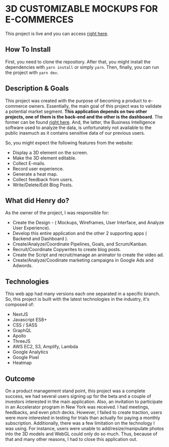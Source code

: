 # 3D CUSTOMIZABLE MOCKUPS FOR E-COMMERCES

This project is live and you can access [right here](https://fadonitech.com/).

## How To Install

First, you need to clone the repository. After that, you might install the dependencies with `yarn install` or simply `yarn`. Then, finally, you can run the project with `yarn dev`.

## Description & Goals

This project was created with the purpose of becoming a product to e-commerce owners. Essentially, the main goal of this project was to
validate a potential market segment. **This application depends on two other projects, one of them is the back-end and the other is the dashboard**. The former can be found [right here](https://github.com/). And, the latter, the Business Intelligence software used to analyze the data, is unfortunately not available to the public inasmuch as it contains sensitive data of our previous users.

So, you might expect the following features from the website:

- Display a 3D element on the screen.
- Make the 3D element editable.
- Collect E-mails.
- Record user experience.
- Generate a heat map.
- Collect feedback from users.
- Write/Delete/Edit Blog Posts.

## What did Henry do?

As the owner of the project, I was responsible for:

- Create the Design - ( Mockups, Wireframes, User Interface, and Analyze User Experience).
- Develop this entire application and the other 2 supporting apps ( Backend and Dashboard ).
- Create/Analyze/Coordinate Pipelines, Goals, and Scrum/Kanban.
- Recruit/Coordinate Copywrites to create blog posts.
- Create the Script and recruit/manage an animator to create the video ad.
- Create/Analyze/Coodinate marketing campaigns in Google Ads and Adwords.

## Technologies

This web app had many versions each one separated in a specific branch. So, this project is built with the latest 
technologies in the industry, it's composed of:

- NextJS
- Javascript ES8+
- CSS / SASS
- GraphQL
- Apollo
- ThreeJS
- AWS EC2, S3, Amplify, Lambda
- Google Analytics
- Google Pixel
- Heatmap

## Outcome

On a product management stand point, this project was a complete success, we had several users signing up for the beta and a couple of investors interested in the main application. Also, an invitation to participate in an Accelerator program in New York was received. I had meetings, feedbacks, and even pitch decks. However, I failed to create traction, users were more interested in testing for trials than actually for paying a monthly subscription. Additionally, there was a few limitation on the technology I was using. For instance, users were unable to add/resize/manipulate photos into the 3D models and WebGL could only do so much. Thus, because of that and many other reasons, I had to close this application out.
